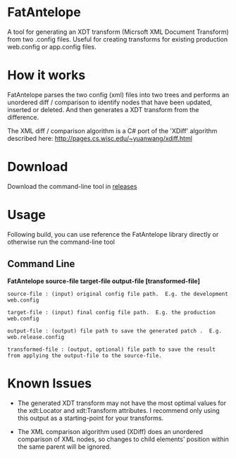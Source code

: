 FatAntelope
===========
A tool for generating an XDT transform (Micrsoft XML Document Transform) from two .config files.
Useful for creating transforms for existing production web.config or app.config files.

How it works
============
FatAntelope parses the two config (xml) files into two trees and performs an unordered diff / comparison to identify nodes 
that have been updated, inserted or deleted. And then generates a XDT transform from the difference.

The XML diff / comparison algorithm is a C# port of the 'XDiff' algorithm described here: 
http://pages.cs.wisc.edu/~yuanwang/xdiff.html

Download
============
Download the command-line tool in [releases](https://github.com/CameronWills/FatAntelope/releases)

Usage
=====

Following build, you can use reference the FatAntelope library directly or otherwise run the command-line tool

Command Line
------------

**FatAntelope source-file target-file output-file [transformed-file]**

    source-file : (input) original config file path.  E.g. the development web.config

    target-file : (input) final config file path.  E.g. the production web.config

    output-file : (output) file path to save the generated patch .  E.g. web.release.config

    transformed-file : (output, optional) file path to save the result from applying the output-file to the source-file.

Known Issues
============
- The generated XDT transform may not have the most optimal values for the xdt:Locator and xdt:Transform attributes. I recommend only using this output as a starting-point for your transforms.

- The XML comparison algorithm used (XDiff) does an unordered comparison of XML nodes, so changes to child elements' position within the same parent will be ignored.
